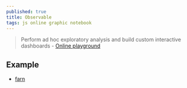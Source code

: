 ```yaml
---
published: true
title: Observable
tags: js online graphic notebook
---
```

> Perform ad hoc exploratory analysis and build custom interactive dashboards - [Online playground](https://beta.observablehq.com/)

## Example
- [farn](https://beta.observablehq.com/@timhau/farn)
